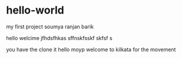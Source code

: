 # hello-world

my first project
soumya ranjan barik

hello welcime
jfhdsfhkas sffnskfsskf skfsf s

you have the clone it
hello moyp
welcome to kilkata for the movement
